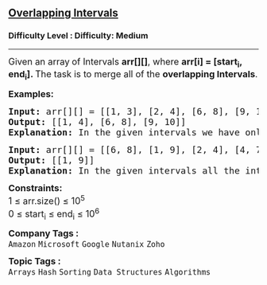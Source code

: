 <h2><a href="https://www.geeksforgeeks.org/problems/overlapping-intervals--170633/1?page=4&company=Google&sortBy=submissions">Overlapping Intervals</a></h2><h3>Difficulty Level : Difficulty: Medium</h3><hr><div class="problems_problem_content__Xm_eO"><p><span style="font-size: 18px;">Given an array<strong>&nbsp;</strong>of Intervals <strong>arr[][]</strong>, where <strong>arr[i] = [start<sub>i</sub>, end<sub>i</sub>]. </strong>The task is to merge all of the <strong>overlapping Intervals</strong>.</span></p>
<p><strong><span style="font-size: 18px;">Examples:</span></strong></p>
<pre><strong><span style="font-size: 18px;">Input: </span></strong><span style="font-size: 18px;">arr</span><span style="font-size: 18px;">[][]</span><span style="font-size: 18px;"> = [[1, 3], [2, 4], [6, 8], [9, 10]]
<strong>Output: </strong>[[1, 4], [6, 8], [9, 10]]<strong>
Explanation: </strong>In the given intervals we have only two overlapping intervals here, [1, 3] and [2, 4] which on merging will become [1, 4]. Therefore we will return [[1, 4], [6, 8], [9, 10]].</span>
</pre>
<pre><strong><span style="font-size: 18px;">Input: </span></strong><span style="font-size: 18px;">arr[][] = [[6, 8], [1, 9], [2, 4], [4, 7]]
<strong>Output: </strong>[[1, 9]]<br><strong>Explanation: </strong>In the given intervals all the intervals overlap with the interval [1, 9]. Therefore we will return [1, 9].<br></span></pre>
<p><span style="font-size: 18px;"><strong>Constraints:</strong><br>1 ≤ arr.size() ≤ 10<sup>5</sup><br>0 ≤ start<sub>i</sub> ≤ end<sub>i</sub> ≤ 10<sup>6</sup></span></p></div><p><span style=font-size:18px><strong>Company Tags : </strong><br><code>Amazon</code>&nbsp;<code>Microsoft</code>&nbsp;<code>Google</code>&nbsp;<code>Nutanix</code>&nbsp;<code>Zoho</code>&nbsp;<br><p><span style=font-size:18px><strong>Topic Tags : </strong><br><code>Arrays</code>&nbsp;<code>Hash</code>&nbsp;<code>Sorting</code>&nbsp;<code>Data Structures</code>&nbsp;<code>Algorithms</code>&nbsp;